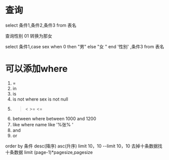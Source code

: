 # 查询

  select 条件1,条件2,条件3   from   表名

  查询性别 01 转换为那女

   select 条件1,case sex  when 0 then   "男" else "女 "  end  '性别' ,条件3   from   表名


   # 可以添加where  

  


   1. =
   2. in
   3. is
   4. is not   where sex is not null
   5. > < >= <=
   6. between     where between 1000 and  1200 
   7. like   where name like '%张% '
   8. and
   9. or 

order by  条件  desc(降序) asc(升序)  limit 10，10       --limit 10，10 去掉十条数据找十条数据   limit (page-1)*pagesize,pagesize
